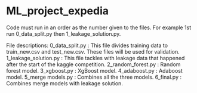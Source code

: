 # ML_project_expedia
Code must run in an order as the number given to the files.
For example 1st run 0_data_split.py then 1_leakage_solution.py.

File descriptions:
0_data_split.py : This file divides training data to train_new.csv and test_new.csv. These files will be used for validation.
1_leakage_solution.py : This file tackles with leakage data that happened after the start of the kaggle competition.
2_random_forest.py : Random forest model.
3_xgboost.py : XgBoost model.
4_adaboost.py : Adaboost model.
5_merge models.py : Combines all the three models.
6_final.py : Combines merge models with leakage solution.

